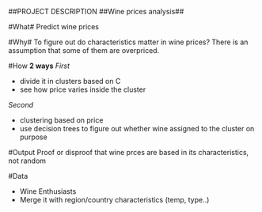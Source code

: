 ##PROJECT DESCRIPTION 
##Wine prices analysis##

#What#
Predict wine prices 

#Why#
To figure out do characteristics matter in wine prices?
There is an assumption that some of them are overpriced.

#How
**2 ways**
*First*
- divide it in clusters based on C
- see how price varies inside the cluster

*Second*
- clustering based on price
- use decision trees to figure out whether wine assigned to the cluster on purpose

#Output
Proof or disproof that wine prces are based in its characteristics, not random

#Data
- Wine Enthusiasts 
- Merge it with region/country characteristics (temp, type..)
